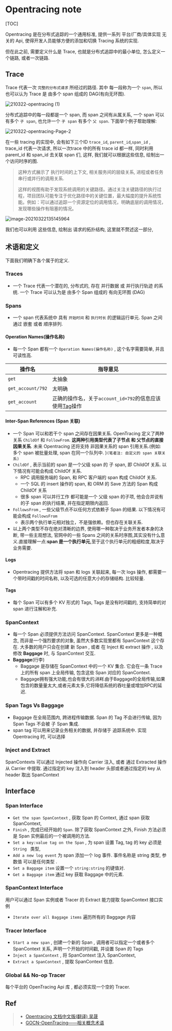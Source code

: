 
# Opentracing note

[TOC]

Opentracing 是在分布式追踪的一个通用标准, 提供一系列 平台/厂商/具体实现 无关的 Api, 使得开发人员能够方便的添加和切换 Tracing 系统的实现.

但在此之前, 需要定义什么是 Trace, 也就是分布式追踪中的最小单位, 怎么定义一个链路, 或者一次链路.

## Trace

Trace 代表一次 `完整的分布式请求` 所经过的路径. 其中 每一段称为一个 `span`,  所以也可以认为 Trace 是 由多个 span 组成的 DAG(有向无环图). 

![210322-opentracing (1)](https://raw.githubusercontent.com/Kuri-su/KBlog/master/assets/gists/opentracing-1.png)

分布式追踪中的每一段都是一个 span, 而 span 之间有从属关系, 一个 span 可以有多个 `子 span`, 也允许一个 `子 span` 有多个 `父 span`. 下面举个例子帮助理解: 

![210322-opentracing-Page-2](https://raw.githubusercontent.com/Kuri-su/KBlog/master/assets/gists/opentracing-2.png)

在一些 tracing 的实现中, 会有如下三个ID `trace_id`, `parent_id`,`span_id` , trace_id 代表一次请求, 所以一次trace 中的所有 trace id 都一样, 同时利用 parent_id 和 span_id 去关联 span 们, 这样, 我们就可以根据这些信息, 绘制出一个访问时序的图. 

> 这种方式展示了 执行时间的上下文, 相关服务间的层级关系, 进程或者任务串行或并行的调用关系. 
>
> 这样的视图有助于发现系统调用的关键路径。通过关注关键路径的执行过程，项目团队可能专注于优化路径中的关键位置，最大幅度的提升系统性能。例如：可以通过追踪一个资源定位的调用情况，明确底层的调用情况，发现哪些操作有阻塞的情况。

![image-20210322135145964](https://raw.githubusercontent.com/Kuri-su/KBlog/master/assets/gists/opentracing-3.png)

我们也可以利用 这些信息, 绘制出 请求的拓扑结构, 这里就不赘述这一部分, 

## 术语和定义

下面我们明确下各个属于的定义.

### Traces 

* 一个 Trace 代表一个潜在的, 分布式的, 存在 并行数据 或 并行执行轨迹 的系统. 一个 Trace 可以认为是 由多个 Span 组成的 有向无环图 (DAG)

### Spans

* 一个 span 代表系统中 具有 `开始时间` 和 `执行时长` 的逻辑运行单元. Span 之间通过 嵌套 或者 顺序排列.

#### **Operation Names**(操作名称)

* 每一个 Span 都有一个 `Operation Names(操作名称)` , 这个名字需要简单, 并且可读性高. 

| 操作名            | 指导意见                                                     |
| ----------------- | ------------------------------------------------------------ |
| `get`             | 太抽象                                                       |
| `get_account/792` | 太明确                                                       |
| `get_account`     | 正确的操作名，关于`account_id=792`的信息应该使用[Tag](https://wu-sheng.gitbooks.io/opentracing-io/content/pages/spec.html#tags)操作 |

#### **Inter-Span References** (Span 关联)

* 一个 Span 可以和若干个 span 之间存在因果关系. OpenTracing 定义了两种关系 `ChildOf` 和 `FollowFrom`. **这两种引用类型代表了子节点 和 父节点的直接因果关系**. 未来 Opentracing 还将支持 非因果关系的 span 引用关系.(例如: 多个 span 被批量处理, span 在同一个队列中. )`(笔者注: 自定义的 span 关联关系)`
* `ChildOf` , 表示当前的 span 是一个父级 span 的 子 span, 即 ChildOf 关系. 以下情况有可能会构成 ChildOf 关系.
  * RPC 调用服务端的 Span, 和 RPC 客户端的 span 构成 ChildOf 关系.
  * 一个 SQL 的 insert 操作的 span, 和 ORM 的 Save 方法的  Span 构成 ChildOf 关系
  * 很多 span 可以并行工作 都可能是一个 父级 span 的子项, 他会合并说有的子 span 的执行结果, 并在指定期限内返回.
* `FollowsFrom` , 一些父级节点不以任何方式依赖子 Span 的结果. 以下情况有可能会构成 `FollowsFrom`
  * 表示两个执行单元相对独立，不是强依赖。但也存在关联关系.
* 以上两个类型不存在绝对清晰的边界, 使用哪一种取决于业务开发者本身的决断, 带一些主观想法, 官网中的一些 Spans 之间的关系时序图,其实没有什么意义.直接理解一点:**span 是一个执行单元**,至于这个执行单元的粗细粒度,取决于业务需要.

#### **Logs** 

* Opentracing 提供方法将 span 和 logs 关联起来, 每一次 logs 操作, 都需要一个带时间戳的时间名称, 以及可选的任意大小的存储结构. 比较轻量.

#### **Tags**

* 每个 Span 可以有多个 KV 形式的 Tags, Tags 是没有时间戳的, 支持简单的对 span 进行注解和补充.

### **SpanContext**

* 每一个 Span 必须提供方法访问 SpanContext. SpanContext 更多是一种概念, 而非是一个强烈要求的对象, 虽然大多数实现里都有 SpanContext 这个存在. 大多数的用户只会在创建 新 Span , 或者 在 Inject 和 extract 操作 , 以及修改 **Baggage** 时, 与 SpanContext 交互. 
* **Baggage**(行李)
  * Baggage 是存储在 SpanContext 中的一个 KV 集合. 它会在一条 Trace 上的所有 span 上全局传输, 包含这些 Span 对应的 SpanContext. 
  * Baggage拥有强大功能,也会有很大的*消耗*.由于Baggage的全局传输,如果包含的数量量太大,或者元素太多,它将降低系统的吞吐量或增加RPC的延迟.

### Span Tags Vs Baggage

* Baggage 在全局范围内, 跨进程传输数据. Span 的 Tag 不会进行传输, 因为Span Tags 不会被 子 Span 集成.
* span tag 可以用来记录业务相关的数据, 并存储于 追踪系统中. 实现 Opentracing 时, 可以选择 

### Inject and Extract

SpanContexts 可以通过 Injected 操作向 Carrier 注入, 或者 通过 Extracted 操作从 Carrier 中提取. 通过指定的 key 注入到 header 头部或者通过指定的 key 从 header 取出 SpanContext

## Interface

### Span Interface

* `Get the span SpanContext` , 获取 Span 的 Context, 通过 span 获取 SpanContext,
* `Finish` , 完成已经开始的 `Span`. 除了获取 SpanContext 之外, Finish 方法必须是 Span 实例最后的一个被调用的方法. 
* `Set a key:value tag on the Span` , 为 span 设置 Tag, tag 的 key 必须是 `String ` 类型, 
* `Add a new log event` 为 span 添加一个 log 事件. 事件名称是 string 类型, 参数值 可以是任何类型 .
* `Set a Baggage item` 设置一个 `string:string` 的键值对. 
* `Get a Baggage item` 通过 key 获取 Baggage 中的元素.

### SpanContext Interface

用户可以通过 Span 实例或者 Tracer 的 Extract 能力提取 SpanContext 接口实例

* `Iterate over all Baggage items` 遍历所有的 Baggage 内容

### Tracer Interface

* `Start a new span` , 创建一个新的 Span , 调用者可以指定一个或者多个 SpanContext 关系, 声明一个开始的时间戳, 并设置 Span 的 Tags
* `Inject a SpanContext` , 将 SpanContext 注入 SpanContext, 
* `Extract a SpanContext` , 提取 SpanContext 信息.

### Global && No-op Tracer

每个平台的 OpenTracing Api 库 , 都必须实现一个空的  Tracer.

## Ref

> * [Opentracing 文档中文版(翻译) 吴晟](https://wu-sheng.gitbooks.io/opentracing-io)
> * [GOCN-OpenTracing——相关概念术语](https://gocn.vip/topics/8928)